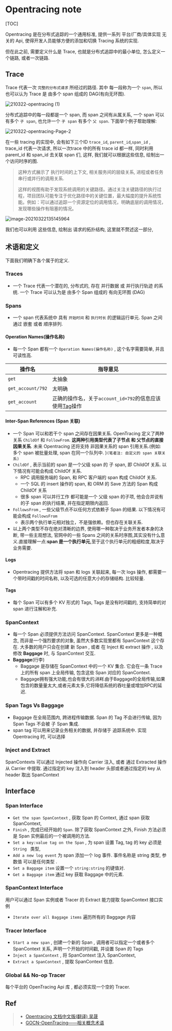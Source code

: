 
# Opentracing note

[TOC]

Opentracing 是在分布式追踪的一个通用标准, 提供一系列 平台/厂商/具体实现 无关的 Api, 使得开发人员能够方便的添加和切换 Tracing 系统的实现.

但在此之前, 需要定义什么是 Trace, 也就是分布式追踪中的最小单位, 怎么定义一个链路, 或者一次链路.

## Trace

Trace 代表一次 `完整的分布式请求` 所经过的路径. 其中 每一段称为一个 `span`,  所以也可以认为 Trace 是 由多个 span 组成的 DAG(有向无环图). 

![210322-opentracing (1)](https://raw.githubusercontent.com/Kuri-su/KBlog/master/assets/gists/opentracing-1.png)

分布式追踪中的每一段都是一个 span, 而 span 之间有从属关系, 一个 span 可以有多个 `子 span`, 也允许一个 `子 span` 有多个 `父 span`. 下面举个例子帮助理解: 

![210322-opentracing-Page-2](https://raw.githubusercontent.com/Kuri-su/KBlog/master/assets/gists/opentracing-2.png)

在一些 tracing 的实现中, 会有如下三个ID `trace_id`, `parent_id`,`span_id` , trace_id 代表一次请求, 所以一次trace 中的所有 trace id 都一样, 同时利用 parent_id 和 span_id 去关联 span 们, 这样, 我们就可以根据这些信息, 绘制出一个访问时序的图. 

> 这种方式展示了 执行时间的上下文, 相关服务间的层级关系, 进程或者任务串行或并行的调用关系. 
>
> 这样的视图有助于发现系统调用的关键路径。通过关注关键路径的执行过程，项目团队可能专注于优化路径中的关键位置，最大幅度的提升系统性能。例如：可以通过追踪一个资源定位的调用情况，明确底层的调用情况，发现哪些操作有阻塞的情况。

![image-20210322135145964](https://raw.githubusercontent.com/Kuri-su/KBlog/master/assets/gists/opentracing-3.png)

我们也可以利用 这些信息, 绘制出 请求的拓扑结构, 这里就不赘述这一部分, 

## 术语和定义

下面我们明确下各个属于的定义.

### Traces 

* 一个 Trace 代表一个潜在的, 分布式的, 存在 并行数据 或 并行执行轨迹 的系统. 一个 Trace 可以认为是 由多个 Span 组成的 有向无环图 (DAG)

### Spans

* 一个 span 代表系统中 具有 `开始时间` 和 `执行时长` 的逻辑运行单元. Span 之间通过 嵌套 或者 顺序排列.

#### **Operation Names**(操作名称)

* 每一个 Span 都有一个 `Operation Names(操作名称)` , 这个名字需要简单, 并且可读性高. 

| 操作名            | 指导意见                                                     |
| ----------------- | ------------------------------------------------------------ |
| `get`             | 太抽象                                                       |
| `get_account/792` | 太明确                                                       |
| `get_account`     | 正确的操作名，关于`account_id=792`的信息应该使用[Tag](https://wu-sheng.gitbooks.io/opentracing-io/content/pages/spec.html#tags)操作 |

#### **Inter-Span References** (Span 关联)

* 一个 Span 可以和若干个 span 之间存在因果关系. OpenTracing 定义了两种关系 `ChildOf` 和 `FollowFrom`. **这两种引用类型代表了子节点 和 父节点的直接因果关系**. 未来 Opentracing 还将支持 非因果关系的 span 引用关系.(例如: 多个 span 被批量处理, span 在同一个队列中. )`(笔者注: 自定义的 span 关联关系)`
* `ChildOf` , 表示当前的 span 是一个父级 span 的 子 span, 即 ChildOf 关系. 以下情况有可能会构成 ChildOf 关系.
  * RPC 调用服务端的 Span, 和 RPC 客户端的 span 构成 ChildOf 关系.
  * 一个 SQL 的 insert 操作的 span, 和 ORM 的 Save 方法的  Span 构成 ChildOf 关系
  * 很多 span 可以并行工作 都可能是一个 父级 span 的子项, 他会合并说有的子 span 的执行结果, 并在指定期限内返回.
* `FollowsFrom` , 一些父级节点不以任何方式依赖子 Span 的结果. 以下情况有可能会构成 `FollowsFrom`
  * 表示两个执行单元相对独立，不是强依赖。但也存在关联关系.
* 以上两个类型不存在绝对清晰的边界, 使用哪一种取决于业务开发者本身的决断, 带一些主观想法, 官网中的一些 Spans 之间的关系时序图,其实没有什么意义.直接理解一点:**span 是一个执行单元**,至于这个执行单元的粗细粒度,取决于业务需要.

#### **Logs** 

* Opentracing 提供方法将 span 和 logs 关联起来, 每一次 logs 操作, 都需要一个带时间戳的时间名称, 以及可选的任意大小的存储结构. 比较轻量.

#### **Tags**

* 每个 Span 可以有多个 KV 形式的 Tags, Tags 是没有时间戳的, 支持简单的对 span 进行注解和补充.

### **SpanContext**

* 每一个 Span 必须提供方法访问 SpanContext. SpanContext 更多是一种概念, 而非是一个强烈要求的对象, 虽然大多数实现里都有 SpanContext 这个存在. 大多数的用户只会在创建 新 Span , 或者 在 Inject 和 extract 操作 , 以及修改 **Baggage** 时, 与 SpanContext 交互. 
* **Baggage**(行李)
  * Baggage 是存储在 SpanContext 中的一个 KV 集合. 它会在一条 Trace 上的所有 span 上全局传输, 包含这些 Span 对应的 SpanContext. 
  * Baggage拥有强大功能,也会有很大的*消耗*.由于Baggage的全局传输,如果包含的数量量太大,或者元素太多,它将降低系统的吞吐量或增加RPC的延迟.

### Span Tags Vs Baggage

* Baggage 在全局范围内, 跨进程传输数据. Span 的 Tag 不会进行传输, 因为Span Tags 不会被 子 Span 集成.
* span tag 可以用来记录业务相关的数据, 并存储于 追踪系统中. 实现 Opentracing 时, 可以选择 

### Inject and Extract

SpanContexts 可以通过 Injected 操作向 Carrier 注入, 或者 通过 Extracted 操作从 Carrier 中提取. 通过指定的 key 注入到 header 头部或者通过指定的 key 从 header 取出 SpanContext

## Interface

### Span Interface

* `Get the span SpanContext` , 获取 Span 的 Context, 通过 span 获取 SpanContext,
* `Finish` , 完成已经开始的 `Span`. 除了获取 SpanContext 之外, Finish 方法必须是 Span 实例最后的一个被调用的方法. 
* `Set a key:value tag on the Span` , 为 span 设置 Tag, tag 的 key 必须是 `String ` 类型, 
* `Add a new log event` 为 span 添加一个 log 事件. 事件名称是 string 类型, 参数值 可以是任何类型 .
* `Set a Baggage item` 设置一个 `string:string` 的键值对. 
* `Get a Baggage item` 通过 key 获取 Baggage 中的元素.

### SpanContext Interface

用户可以通过 Span 实例或者 Tracer 的 Extract 能力提取 SpanContext 接口实例

* `Iterate over all Baggage items` 遍历所有的 Baggage 内容

### Tracer Interface

* `Start a new span` , 创建一个新的 Span , 调用者可以指定一个或者多个 SpanContext 关系, 声明一个开始的时间戳, 并设置 Span 的 Tags
* `Inject a SpanContext` , 将 SpanContext 注入 SpanContext, 
* `Extract a SpanContext` , 提取 SpanContext 信息.

### Global && No-op Tracer

每个平台的 OpenTracing Api 库 , 都必须实现一个空的  Tracer.

## Ref

> * [Opentracing 文档中文版(翻译) 吴晟](https://wu-sheng.gitbooks.io/opentracing-io)
> * [GOCN-OpenTracing——相关概念术语](https://gocn.vip/topics/8928)